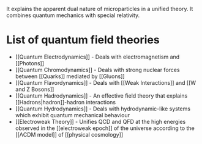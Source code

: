It explains the apparent dual nature of microparticles in a unified theory.
It combines quantum mechanics with special relativity.
# List of quantum field theories
- [[Quantum Electrodynamics]] - Deals with electromagnetism and [[Photons]]
- [[Quantum Chromodynamics]] - Deals with strong nuclear forces between [[Quarks]] mediated by [[Gluons]]
- [[Quantum Flavordynamics]] - Deals with [[Weak Interactions]] and [[W and Z Bosons]]
- [[Quantum Hadrodynamics]] - An effective field theory that explains [[Hadrons|hadron]]-hadron interactions
- [[Quantum Hydrodynamics]] - Deals with hydrodynamic-like systems which exhibit quantum mechanical behaviour
- [[Electroweak Theory]] - Unifies QCD and QFD at the high energies observed in the [[electroweak epoch]] of the universe according to the [[ΛCDM model]] of [[physical cosmology]]